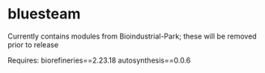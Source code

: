 # bluesteam

Currently contains modules from Bioindustrial-Park; these will be removed prior to release

Requires:
biorefineries==2.23.18
autosynthesis==0.0.6